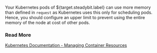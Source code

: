 Your Kubernetes pods of ${target.steadybit.label} can use more memory than defined in ```request``` as Kubernetes uses this only for scheduling pods.
Hence, you should configure an upper limit to prevent using the entire memory of the node at cost of other pods.

### Read More
[Kubernetes Documentation - Managing Container Resources](https://kubernetes.io/docs/concepts/configuration/manage-resources-containers/)
